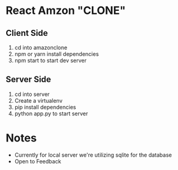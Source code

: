 # React Amzon "CLONE"

## Client Side

1. cd into amazonclone
2. npm or yarn install dependencies 
3. npm start to start dev server

## Server Side

1. cd into server
2. Create a virtualenv
3. pip install dependencies 
4. python app.py to start server

# **Notes** 
* Currently for local server we're utilizing sqlite for the database
* Open to Feedback